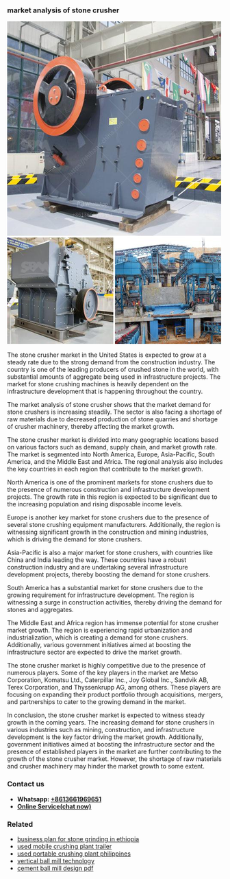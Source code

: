 <h3>market analysis of stone crusher</h3><img src='1704856773.jpg' alt=''><p>The stone crusher market in the United States is expected to grow at a steady rate due to the strong demand from the construction industry. The country is one of the leading producers of crushed stone in the world, with substantial amounts of aggregate being used in infrastructure projects. The market for stone crushing machines is heavily dependent on the infrastructure development that is happening throughout the country.</p><p>The market analysis of stone crusher shows that the market demand for stone crushers is increasing steadily. The sector is also facing a shortage of raw materials due to decreased production of stone quarries and shortage of crusher machinery, thereby affecting the market growth.</p><p>The stone crusher market is divided into many geographic locations based on various factors such as demand, supply chain, and market growth rate. The market is segmented into North America, Europe, Asia-Pacific, South America, and the Middle East and Africa. The regional analysis also includes the key countries in each region that contribute to the market growth.</p><p>North America is one of the prominent markets for stone crushers due to the presence of numerous construction and infrastructure development projects. The growth rate in this region is expected to be significant due to the increasing population and rising disposable income levels.</p><p>Europe is another key market for stone crushers due to the presence of several stone crushing equipment manufacturers. Additionally, the region is witnessing significant growth in the construction and mining industries, which is driving the demand for stone crushers.</p><p>Asia-Pacific is also a major market for stone crushers, with countries like China and India leading the way. These countries have a robust construction industry and are undertaking several infrastructure development projects, thereby boosting the demand for stone crushers.</p><p>South America has a substantial market for stone crushers due to the growing requirement for infrastructure development. The region is witnessing a surge in construction activities, thereby driving the demand for stones and aggregates.</p><p>The Middle East and Africa region has immense potential for stone crusher market growth. The region is experiencing rapid urbanization and industrialization, which is creating a demand for stone crushers. Additionally, various government initiatives aimed at boosting the infrastructure sector are expected to drive the market growth.</p><p>The stone crusher market is highly competitive due to the presence of numerous players. Some of the key players in the market are Metso Corporation, Komatsu Ltd., Caterpillar Inc., Joy Global Inc., Sandvik AB, Terex Corporation, and Thyssenkrupp AG, among others. These players are focusing on expanding their product portfolio through acquisitions, mergers, and partnerships to cater to the growing demand in the market.</p><p>In conclusion, the stone crusher market is expected to witness steady growth in the coming years. The increasing demand for stone crushers in various industries such as mining, construction, and infrastructure development is the key factor driving the market growth. Additionally, government initiatives aimed at boosting the infrastructure sector and the presence of established players in the market are further contributing to the growth of the stone crusher market. However, the shortage of raw materials and crusher machinery may hinder the market growth to some extent.</p><h3>Contact us</h3><ul><li><strong>Whatsapp:&nbsp;<a href="https://wa.me/8613661969651">+8613661969651</a></strong></li><li><a href="https://swt.shibang-china.com/?git&amp;zhl&amp;market analysis of stone crusher"><strong>Online Service(chat now)</strong></a></li></ul><h3>Related</h3><ul><li><a href='business plan for stone grinding in ethiopia.md'>business plan for stone grinding in ethiopia</a></li><li><a href='used mobile crushing plant trailer.md'>used mobile crushing plant trailer</a></li><li><a href='used portable crushing plant philippines.md'>used portable crushing plant philippines</a></li><li><a href='vertical ball mill technology.md'>vertical ball mill technology</a></li><li><a href='cement ball mill design pdf.md'>cement ball mill design pdf</a></li></ul>